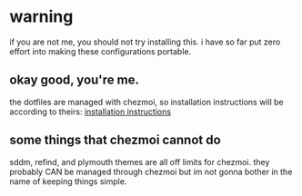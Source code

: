 # warning
if you are not me, you should not try installing this.
i have so far put zero effort into making these configurations portable.

## okay good, you're me.
the dotfiles are managed with chezmoi, so installation instructions will be according to theirs: [installation instructions](https://www.chezmoi.io/quick-start/#start-using-chezmoi-on-your-current-machine)

## some things that chezmoi cannot do
sddm, refind, and plymouth themes are all off limits for chezmoi. they probably CAN be managed through chezmoi but im not gonna bother in the name of keeping things simple.
